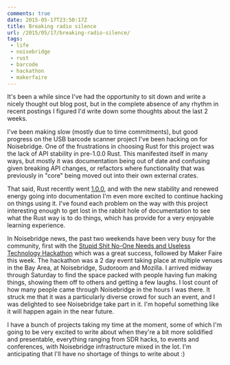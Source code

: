 ```yaml
---
comments: true
date: 2015-05-17T23:50:17Z
title: Breaking radio silence
url: /2015/05/17/breaking-radio-silence/
tags:
 - life
 - noisebridge
 - rust
 - barcode
 - hackathon
 - makerfaire
---
```


It's been a while since I've had the opportunity to sit down and write a nicely thought out blog post, but in the complete absence of any rhythm in recent postings I figured I'd write down some thoughts about the last 2 weeks.

I've been making slow (mostly due to time commitments), but good progress on the USB barcode scanner project I've been hacking on for Noisebridge. One of the frustrations in choosing Rust for this project was the lack of API stability in pre-1.0.0 Rust. This manifested itself in many ways, but mostly it was documentation being out of date and confusing given breaking API changes, or refactors where functionality that was previously in "core" being moved out into their own external crates.

That said, Rust recently went [1.0.0](http://blog.rust-lang.org/2015/05/15/Rust-1.0.html), and with the new stability and renewed energy going into documentation I'm even more excited to continue hacking on things using it. I've found each problem on the way with this project interesting enough to get lost in the rabbit hole of documentation to see what the Rust way is to do things, which has provide for a very enjoyable learning experience.

In Noisebridge news, the past two weekends have been very busy for the community, first with the [Stupid Shit No-One Needs and Useless Technology Hackathon](https://stupidhackathon.github.io) which was a great success, followed by Maker Faire this week. The hackathon was a 2 day event taking place at multiple venues in the Bay Area, at Noisebridge, Sudoroom and Mozilla. I arrived midway through Saturday to find the space packed with people having fun making things, showing them off to others and getting a few laughs. I lost count of how many people came through Noisebridge in the hours I was there. It struck me that it was a particularly diverse crowd for such an event, and I was delighted to see Noisebridge take part in it. I'm hopeful something like it will happen again in the near future.

I have a bunch of projects taking my time at the moment, some of which I'm going to be very excited to write about when they're a bit more solidified and presentable, everything ranging from SDR hacks, to events and conferences, with Noisebridge infrastructure mixed in the lot. I'm anticipating that I'll have no shortage of things to write about :)
